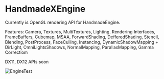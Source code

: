 # HandmadeXEngine

Currently is OpenGL rendering API for HandmadeEngine.

Features: 
Camera, Textures, MultiTextures, Lighting, Rendering Interfaces, FrameBuffers, Cubemap, MSAA, ForwardShading, DefferedShading, Stencil, Blending, PostProcess,
FaceCulling, Instancing, DynamicShadowMapping + DirLight, OmniLightsShadows, NormalMapping, ParallaxMapping, Gamma Correctiom

DX11, DX12 APIs soon 

![EngineTest](../master/test1image.png)
